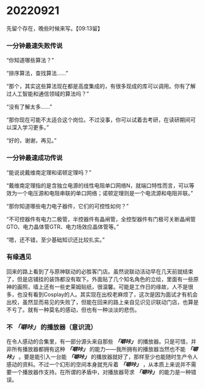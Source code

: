 # 20220921

先留个存在，晚些时候来写。【09:13留】

### 一分钟最速失败传说

“你知道哪些算法？”

“排序算法，查找算法……”

“那个，其实这些算法现在都是高度集成的，有很多现成的库可以调用。你有了解过人工智能和通信领域的算法吗？”

“没有了解太多……”

“那你现在可能不太适合这个岗位。不过没事，你可以试着去考研，在读研期间可以深入学习更多。”

“好的，谢谢，再见。”

### 一分钟最速成功传说

“能说说戴维南定理和诺顿定理吗？”

“戴维南定理指的是含独立电源的线性电阻单口网络N，就端口特性而言，可以等效为一个电压源和电阻串联的单口网络；诺顿定理则是一个电流源和电阻并联。”

“那你知道哪些电力电子器件，它们的可控性如何？”

“不可控器件有电力二极管，半控器件有晶闸管，全控型器件有门极可关断晶闸管GTO、电力晶体管GTR、电力场效应晶体管等。”

“嗯，还不错，至少基础知识还比较扎实。”

### 有缘遇见

回来的路上看到了与原神联动的必胜客门店。虽然说联动活动早在几天前就结束了，但是店铺挂的装饰都没有取下。外面贴了几个知名角色的立绘，里面有一些原神的画照，墙上还有一些史莱姆贴纸，很温馨。可能是工作日的缘故，人不是很多，也没有看到Cosplay的人。其实现在出校老麻烦了，这次是因为面试才有机会出校，虽然显而易见的失败了，但能在回来的路上亲自见识见识联动门店，也算是不亏了。就有一种莫名的感动，但也有一种淡淡的悲伤。

### 不 ***「噼咔」*** 的播放器（意识流）

在令人感动的合集里，有一部分源头来自那些 ***「噼咔」*** 的播放器。只是可惜，并非所有播放器都拥有这种 ***「噼咔」*** 的能力——我所拥有的播放器当然也不能 ***「噼咔」*** 。要是能引入一台能 ***「噼咔」*** 的播放器就好了，那样至少也能随时生产令人感动的资料。不过一个幻形的空间本身就充斥着 ***「噼咔」*** ，从本质上来说并不需要一个播放器作支持。在所谓的矛盾中，对播放器苛求 ***「噼咔」*** 的能力是一种错误。
